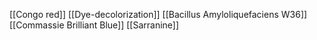 [[Congo red]]
[[Dye-decolorization]]
[[Bacillus Amyloliquefaciens W36]]
[[Commassie Brilliant Blue]]
[[Sarranine]]

